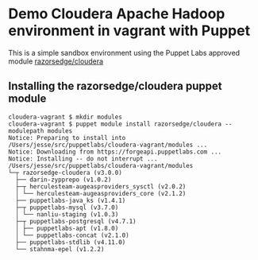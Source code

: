 # Demo Cloudera Apache Hadoop environment in vagrant with Puppet

This is a simple sandbox environment using the Puppet Labs approved module [razorsedge/cloudera](https://forge.puppetlabs.com/razorsedge/cloudera)

## Installing the razorsedge/cloudera puppet module

```
cloudera-vagrant $ mkdir modules
cloudera-vagrant $ puppet module install razorsedge/cloudera --modulepath modules
Notice: Preparing to install into /Users/jesse/src/puppetlabs/cloudera-vagrant/modules ...
Notice: Downloading from https://forgeapi.puppetlabs.com ...
Notice: Installing -- do not interrupt ...
/Users/jesse/src/puppetlabs/cloudera-vagrant/modules
└─┬ razorsedge-cloudera (v3.0.0)
  ├── darin-zypprepo (v1.0.2)
  ├─┬ herculesteam-augeasproviders_sysctl (v2.0.2)
  │ └── herculesteam-augeasproviders_core (v2.1.2)
  ├── puppetlabs-java_ks (v1.4.1)
  ├─┬ puppetlabs-mysql (v3.7.0)
  │ └── nanliu-staging (v1.0.3)
  ├─┬ puppetlabs-postgresql (v4.7.1)
  │ ├── puppetlabs-apt (v1.8.0)
  │ └── puppetlabs-concat (v2.1.0)
  ├── puppetlabs-stdlib (v4.11.0)
  └── stahnma-epel (v1.2.2)
```
